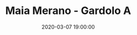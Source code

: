 ---
title: Maia Merano - Gardolo A
date: 2020-03-07 19:00:00
squadra-a: Bc Gardolo A
punteggio-a: 
squadra-b: Maia Merano
punteggio-b: 
partite/squadra: under-18-19-20
luogo: Palestra ¿Segantini¿
categoria: under 18
---